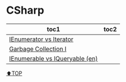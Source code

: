 # CSharp
|toc1|toc2|
|---|---|
|[IEnumerator vs Iterator](IEnumerator.md)||
|[Garbage Collection I](GC.md)||
|[IEnumerable vs IQueryable (en)](IEnumerableIQueryable.md)||

[⬆TOP](#Csharp)